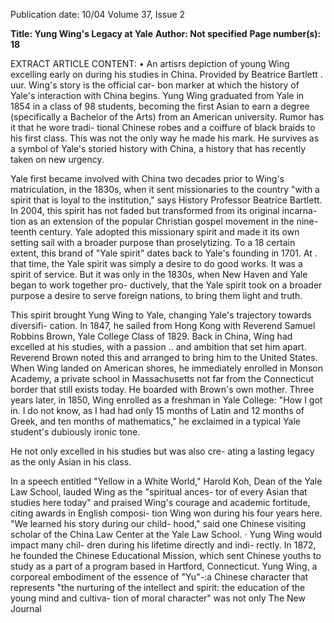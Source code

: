 Publication date: 10/04
Volume 37, Issue 2

**Title: Yung Wing's Legacy at Yale**
**Author: Not specified**
**Page number(s): 18**

EXTRACT ARTICLE CONTENT:
• 
An artisrs depiction of young Wing excelling early on during his studies in China. Provided by Beatrice Bartlett . 
uur. Wing's story is the official car-
bon marker at which the history of 
Yale's interaction with China begins. 
Yung Wing graduated from Yale in 1854 in 
a class of 98 students, becoming the first 
Asian to earn a degree (specifically a 
Bachelor of the Arts) from an American 
university. Rumor has it that he wore tradi-
tional Chinese robes and a coiffure of black 
braids to his first class. This was not the 
only way he made his mark. He survives as 
a symbol of Yale's storied history with 
China, a history that has recently taken on 
new urgency. 

Yale first became involved with China 
two decades prior to Wing's matriculation, 
in the 1830s, when it sent missionaries to 
the country "with a spirit that is loyal to the 
institution," says History Professor Beatrice 
Bartlett. In 2004, this spirit has not faded 
but transformed from its original incarna-
tion as an extension of the popular 
Christian gospel movement in the nine-
teenth century. Yale adopted this missionary 
spirit and made it its own 
setting sail with 
a broader purpose than proselytizing. To a 
18 
certain extent, this brand of "Yale spirit" 
dates back to Yale's founding in 1701. At . 
that time, the Yale spirit was simply a desire 
to do good works. It was a spirit of service. 
But it was only in the 1830s, when New 
Haven and Yale began to work together pro-
ductively, that the Yale spirit took on a 
broader purpose 
a desire to serve foreign 
nations, to bring them light and truth. 

This spirit brought Yung Wing to Yale, 
changing Yale's trajectory towards diversifi-
cation. In 1847, he sailed from Hong Kong 
with Reverend Samuel Robbins Brown, Yale 
College Class of 1829. Back in China, Wing 
had excelled at his studies, with a passion 
.. and ambition that set him apart. Reverend 
Brown noted this and arranged to bring him 
to the United States. When Wing landed on 
American shores, he immediately enrolled 
in Monson Academy, a private school in 
Massachusetts not far from the Connecticut 
border that still exists today. He boarded 
with Brown's own mother. Three years later, 
in 1850, Wing enrolled as a freshman in 
Yale College: "How I got in. I do not know, 
as I had had only 15 months of Latin and 
12 months of Greek, and ten months of 
mathematics," he exclaimed in a typical Yale 
student's dubiously ironic tone. 

He not 
only excelled in his studies but was also cre-
ating a lasting legacy as the only Asian in his 
class. 

In a speech entitled "Yellow in a White 
World," Harold Koh, Dean of the Yale Law 
School, lauded Wing as the "spiritual ances-
tor of every Asian that studies here today" 
and praised Wing's courage and academic 
fortitude, citing awards in English composi-
tion Wing won during his four years here. 
"We learned his story during our child-
hood," said one Chinese visiting scholar of 
the China Law Center at the Yale Law 
School. · 
Yung Wing would impact many chil-
dren during his lifetime 
directly and indi-
rectly. In 1872, he founded the Chinese 
Educational Mission, which sent Chinese 
youths to study as a part of a program based 
in Hartford, Connecticut. Yung Wing, a 
corporeal embodiment of the essence of 
"Yu"-:a Chinese character that represents 
"the nurturing of the intellect and spirit: the 
education of the young mind and cultiva-
tion of moral character" 
was not only 
The New Journal
